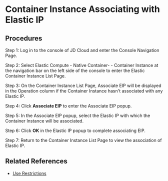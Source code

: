 # Container Instance Associating with Elastic IP

## Procedures

Step 1: Log in to the console of JD Cloud and enter the Console Navigation Page.

Step 2: Select Elastic Compute - Native Container- - Container Instance at the navigation bar on the left side of the console to enter the Elastic Container Instance List Page.

Step 3: On the Container Instance List Page, Associate EIP will be displayed in the Operation column if the Container Instance hasn't associated with any Elastic IP.

Step 4: Click **Associate EIP** to enter the Associate EIP popup.

Step 5: In the Associate EIP popup, select the Elastic IP with which the Container Instance will be associated.

Step 6: Click **OK** in the Elastic IP popup to complete associating EIP.

Step 7: Return to the Container Instance List Page to view the association of Elastic IP.

## Related References

- [Use Restrictions](../../Introduction/Restrictions.md)

